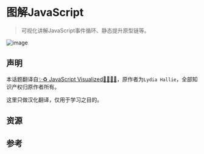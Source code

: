 # 图解JavaScript

> 可视化讲解JavaScript事件循环、静态提升原型链等。

![image](https://cdn.staticaly.com/gh/jonsam-ng/image-hosting@master/2022/image.2r8z9qifetk0.webp)

## 声明

本话题翻译自[✨♻️ JavaScript Visualized👩‍💻👨‍💻](https://dev.to/lydiahallie/javascript-visualized-event-loop-3dif)，原作者为`Lydia Hallie`，全部知识产权归原作者所有。

这里只做汉化翻译，仅用于学习之目的。

## 资源

## 参考
